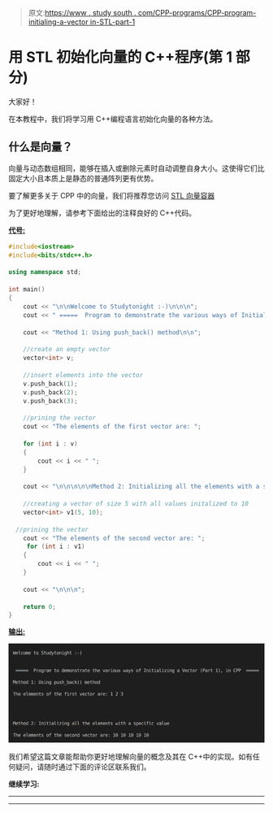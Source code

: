 > 原文:[https://www . study south . com/CPP-programs/CPP-program-initialing-a-vector in-STL-part-1](https://www.studytonight.com/cpp-programs/cpp-program-initialising-a-vector-in-stl-part-1)

# 用 STL 初始化向量的 C++程序(第 1 部分)

大家好！

在本教程中，我们将学习用 C++编程语言初始化向量的各种方法。

## 什么是向量？

向量与动态数组相同，能够在插入或删除元素时自动调整自身大小。这使得它们比固定大小且本质上是静态的普通阵列更有优势。

要了解更多关于 CPP 中的向量，我们将推荐您访问 [STL 向量容器](https://www.studytonight.com/cpp/stl/stl-container-vector)

为了更好地理解，请参考下面给出的注释良好的 C++代码。

<u>**代号:**</u>

```cpp
#include<iostream>
#include<bits/stdc++.h>

using namespace std;

int main()
{
    cout << "\n\nWelcome to Studytonight :-)\n\n\n";
    cout << " =====  Program to demonstrate the various ways of Initializing a Vector (Part 1), in CPP  ===== \n\n";

    cout << "Method 1: Using push_back() method\n\n";

    //create an empty vector
    vector<int> v;

    //insert elements into the vector
    v.push_back(1);
    v.push_back(2);
    v.push_back(3);

    //prining the vector
    cout << "The elements of the first vector are: ";

    for (int i : v)
    {
        cout << i << " ";
    }

    cout << "\n\n\n\n\nMethod 2: Initializing all the elements with a specific value\n\n";

    //creating a vector of size 5 with all values initalized to 10
    vector<int> v1(5, 10);

  //prining the vector
    cout << "The elements of the second vector are: ";
     for (int i : v1)
    {
        cout << i << " ";
    }

    cout << "\n\n\n";

    return 0;
} 
```

<u>**输出:**</u>

![C++ Vector Initialization ](img/ea1f16bea18a7035b440b01f527f461b.png)

我们希望这篇文章能帮助你更好地理解向量的概念及其在 C++中的实现。如有任何疑问，请随时通过下面的评论区联系我们。

**继续学习:**

* * *

* * *